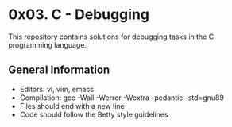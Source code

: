 # 0x03. C - Debugging

This repository contains solutions for debugging tasks in the C programming language.

## General Information

- Editors: vi, vim, emacs
- Compilation: gcc -Wall -Werror -Wextra -pedantic -std=gnu89
- Files should end with a new line
- Code should follow the Betty style guidelines


